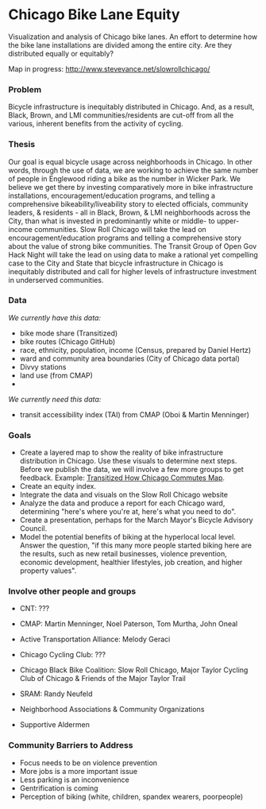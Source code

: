 # Chicago Bike Lane Equity #
Visualization and analysis of Chicago bike lanes. An effort to determine how the bike lane installations are divided among the entire city. Are they distributed equally or equitably?

Map in progress: http://www.stevevance.net/slowrollchicago/

### Problem

Bicycle infrastructure is inequitably distributed in Chicago. And, as a result, Black, Brown, and LMI communities/residents are cut-off from all the various, inherent benefits from the activity of cycling.

### Thesis

Our goal is equal bicycle usage across neighborhoods in Chicago. In other words, through the use of data, we are working to achieve the same number of people in Englewood riding a bike as the number in Wicker Park. We believe we get there by investing comparatively more in bike infrastructure​ installations, encouragement/education programs, and telling a comprehensive bikeability/liveability ​story​ to elected officials, community leaders, & residents - all in Black, Brown, & LMI neighborhoods across the City, than what is invested in predominantly white or middle- to upper-income communities. Slow Roll Chicago will take the lead on ​encouragement​/education programs​ and telling a comprehensive ​story about the value of strong bike communities. The Transit Group of Open Gov Hack Night will take the lead on using data to make a rational yet compelling case to the City and State that bicycle infrastructure in Chicago is inequitably distributed and call for higher levels of infrastructure investment in underserved communities. 

### Data
 
_We currently have this data:_
* bike mode share (Transitized)
* bike routes (Chicago GitHub)
* race, ethnicity, population, income (Census, prepared by Daniel Hertz)
* ward and community area boundaries (City of Chicago data portal)
* Divvy stations
* land use (from CMAP)
* 

_We currently need this data:_
* transit accessibility index (TAI) from CMAP​ (Oboi & Martin Menninger)

### Goals

* Create a layered map to show the reality of bike infrastructure distribution in Chicago. Use ​these visuals to determine next steps. Before​ we publish the data, we will involve a ​few more groups to get feedback. Example: [Transitized How Chicago Commutes Map](http://www.google.com/url?q=http%3A%2F%2Fwww.transitized.com%2Fcommute%2F%2312%2F41.8990%2F-87.6397&sa=D&sntz=1&usg=AFQjCNEg7t_AywSwrRLJMEpVayrRSCd6Kw). 
* Create an equity index. 
* Integrate the data and visuals on the Slow Roll Chicago website
* Analyze the data and produce a report for each Chicago ward, determining "here's where you're at, here's what you need to do".
* Create a presentation​, perhaps for the March Mayor's Bicycle Advisory Council.
* Model the potential benefits of biking ​at the hyperlocal local level. Answer the question, "if this many more people started biking here​ are the results, such as new retail businesses​, violence prevention, economic development, healthier lifestyles, job​ creation, and higher property values".​​​

### Involve other people and groups
* CNT: ???
* CMAP: Martin Menninger, Noel Paterson, Tom Murtha, John Oneal
* Active Transportation Alliance: Melody Geraci
* Chicago Cycling Club: ???
* Chicago Black Bike Coalition: Slow Roll Chicago, Major Taylor Cycling Club of Chicago & Friends of the Major Taylor Trail
* SRAM: Randy Neufeld
* Neighborhood Associations & Community Organizations

* Supportive Aldermen

### Community Barriers to Address

* Focus needs to be on violence prevention
* More jobs is a more important issue
* Less parking is an inconvenience
* Gentrification is coming
* Perception of biking (white, children, spandex​ wearers​, poor​ people​) 

